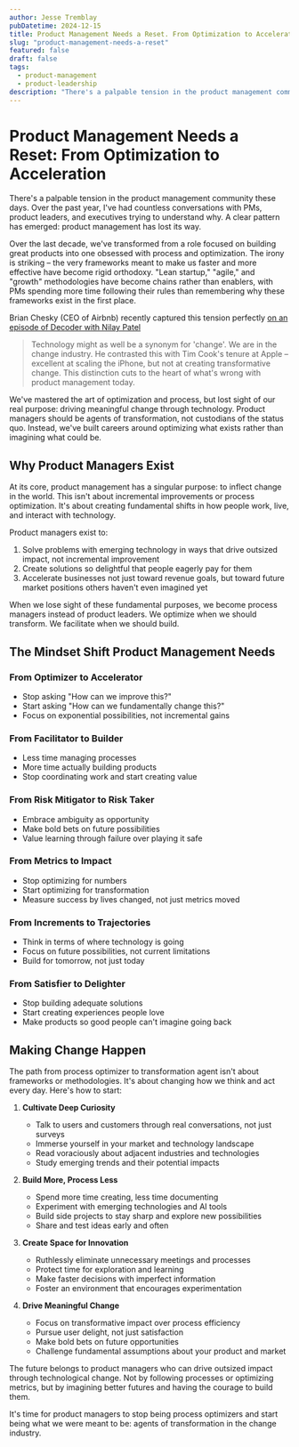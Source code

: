 ```yaml
---
author: Jesse Tremblay
pubDatetime: 2024-12-15
title: Product Management Needs a Reset. From Optimization to Acceleration.
slug: "product-management-needs-a-reset"
featured: false
draft: false
tags:
  - product-management
  - product-leadership
description: "There's a palpable tension in the product management community these days. Over the past year, I've had countless conversations with PMs, product leaders, and executives trying to understand why. A clear pattern has emerged: product management has lost its way."
---
```

# Product Management Needs a Reset: From Optimization to Acceleration

There's a palpable tension in the product management community these days. Over the past year, I've had countless conversations with PMs, product leaders, and executives trying to understand why. A clear pattern has emerged: product management has lost its way.

Over the last decade, we've transformed from a role focused on building great products into one obsessed with process and optimization. The irony is striking – the very frameworks meant to make us faster and more effective have become rigid orthodoxy. "Lean startup," "agile," and "growth" methodologies have become chains rather than enablers, with PMs spending more time following their rules than remembering why these frameworks exist in the first place.

Brian Chesky (CEO of Airbnb) recently captured this tension perfectly [on an episode of Decoder with Nilay Patel](https://www.theverge.com/24279570/airbnb-ceo-brian-chesky-founder-mode-apple-steve-jobs-management-decoder-podcast-2024)
> Technology might as well be a synonym for 'change'. We are in the change industry.
He contrasted this with Tim Cook's tenure at Apple – excellent at scaling the iPhone, but not at creating transformative change. This distinction cuts to the heart of what's wrong with product management today.

We've mastered the art of optimization and process, but lost sight of our real purpose: driving meaningful change through technology. Product managers should be agents of transformation, not custodians of the status quo. Instead, we've built careers around optimizing what exists rather than imagining what could be.

## Why Product Managers Exist

At its core, product management has a singular purpose: to inflect change in the world. This isn't about incremental improvements or process optimization. It's about creating fundamental shifts in how people work, live, and interact with technology.

Product managers exist to:
1. Solve problems with emerging technology in ways that drive outsized impact, not incremental improvement
2. Create solutions so delightful that people eagerly pay for them
3. Accelerate businesses not just toward revenue goals, but toward future market positions others haven't even imagined yet

When we lose sight of these fundamental purposes, we become process managers instead of product leaders. We optimize when we should transform. We facilitate when we should build.

## The Mindset Shift Product Management Needs

### From Optimizer to Accelerator
- Stop asking "How can we improve this?"
- Start asking "How can we fundamentally change this?"
- Focus on exponential possibilities, not incremental gains

### From Facilitator to Builder
- Less time managing processes
- More time actually building products
- Stop coordinating work and start creating value

### From Risk Mitigator to Risk Taker
- Embrace ambiguity as opportunity
- Make bold bets on future possibilities
- Value learning through failure over playing it safe

### From Metrics to Impact
- Stop optimizing for numbers
- Start optimizing for transformation
- Measure success by lives changed, not just metrics moved

### From Increments to Trajectories
- Think in terms of where technology is going
- Focus on future possibilities, not current limitations
- Build for tomorrow, not just today

### From Satisfier to Delighter
- Stop building adequate solutions
- Start creating experiences people love
- Make products so good people can't imagine going back

## Making Change Happen

The path from process optimizer to transformation agent isn't about frameworks or methodologies. It's about changing how we think and act every day. Here's how to start:

1. **Cultivate Deep Curiosity**
   - Talk to users and customers through real conversations, not just surveys
   - Immerse yourself in your market and technology landscape
   - Read voraciously about adjacent industries and technologies
   - Study emerging trends and their potential impacts

2. **Build More, Process Less**
   - Spend more time creating, less time documenting
   - Experiment with emerging technologies and AI tools
   - Build side projects to stay sharp and explore new possibilities
   - Share and test ideas early and often

3. **Create Space for Innovation**
   - Ruthlessly eliminate unnecessary meetings and processes
   - Protect time for exploration and learning
   - Make faster decisions with imperfect information
   - Foster an environment that encourages experimentation

4. **Drive Meaningful Change**
   - Focus on transformative impact over process efficiency
   - Pursue user delight, not just satisfaction
   - Make bold bets on future opportunities
   - Challenge fundamental assumptions about your product and market

The future belongs to product managers who can drive outsized impact through technological change. Not by following processes or optimizing metrics, but by imagining better futures and having the courage to build them.

It's time for product managers to stop being process optimizers and start being what we were meant to be: agents of transformation in the change industry.